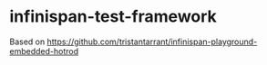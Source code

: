 # infinispan-test-framework

Based on https://github.com/tristantarrant/infinispan-playground-embedded-hotrod


